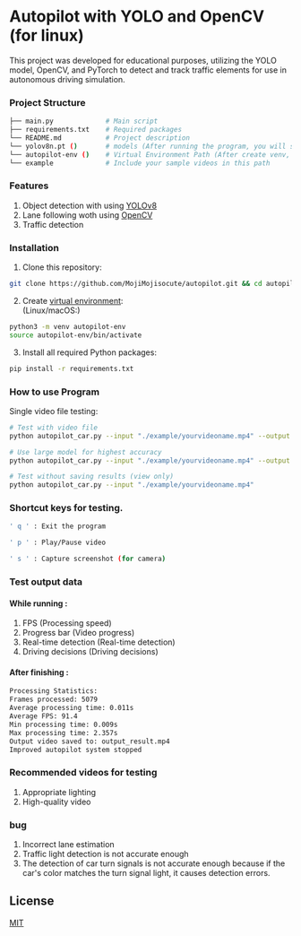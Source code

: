 # Autopilot with YOLO and OpenCV (for linux)

This project was developed for educational purposes, utilizing the YOLO model, OpenCV, and PyTorch to detect and track traffic elements for use in autonomous driving simulation. 

### Project Structure
```bash 
├── main.py             # Main script
├── requirements.txt    # Required packages
└── README.md           # Project description
└── yolov8n.pt ()       # models (After running the program, you will see)
└── autopilot-env ()    # Virtual Environment Path (After create venv, you will see)
└── example             # Include your sample videos in this path
```

### Features
1. Object detection with using [YOLOv8](https://docs.ultralytics.com/)
2. Lane following woth using [OpenCV](https://opencv.org/)
3. Traffic detection

### Installation
1. Clone this repository:
```bash
git clone https://github.com/MojiMojisocute/autopilot.git && cd autopilot
```
2. Create [virtual environment](https://docs.python.org/3/library/venv.html): <br>
(Linux/macOS:) 
```bash
python3 -m venv autopilot-env
source autopilot-env/bin/activate
```

3. Install all required Python packages:
```bash
pip install -r requirements.txt
```

### How to use Program
Single video file testing:
```bash
# Test with video file
python autopilot_car.py --input "./example/yourvideoname.mp4" --output "output_result.mp4"

# Use large model for highest accuracy
python autopilot_car.py --input "./example/yourvideoname.mp4" --output "result.mp4" --model yolo_nas_l

# Test without saving results (view only)
python autopilot_car.py --input "./example/yourvideoname.mp4"
```

### Shortcut keys for testing.

```bash
' q ' : Exit the program

' p ' : Play/Pause video

' s ' : Capture screenshot (for camera)
```

### Test output data
#### While running :
1. FPS (Processing speed)
2. Progress bar (Video progress)
3. Real-time detection (Real-time detection)
4. Driving decisions (Driving decisions)
#### After finishing :
```bash
Processing Statistics:
Frames processed: 5079
Average processing time: 0.011s
Average FPS: 91.4
Min processing time: 0.009s
Max processing time: 2.357s
Output video saved to: output_result.mp4
Improved autopilot system stopped
```
### Recommended videos for testing
1. Appropriate lighting
2. High-quality video

### bug
1. Incorrect lane estimation
2. Traffic light detection is not accurate enough
3. The detection of car turn signals is not accurate enough because if the car's color matches the turn signal light, it causes detection errors.

## License
[MIT](https://choosealicense.com/licenses/mit/)
